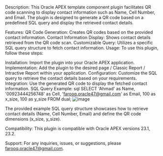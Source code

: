 Description:
This Oracle APEX template component plugin facilitates QR code scanning to display contact information such as Name, Cell Number, and Email. The plugin is designed to generate a QR code based on a predefined SQL query and display the retrieved contact details.

Features:
QR Code Generation: Creates QR codes based on the provided contact information.
Contact Information Display: Shows contact details retrieved from the QR code scan.
Customizable Query: Utilizes a specific SQL query structure to fetch contact information.
Usage:
To use this plugin, follow these steps:

Installation: Import the plugin into your Oracle APEX application.
Implementation: Add the plugin to the desired page / Classic Report / Intractive Report within your application.
Configuration: Customize the SQL query to retrieve the contact details based on your requirements.
Integration: Use the generated QR code to display the fetched contact information.
SQL Query Example:
sql
SELECT 'Ahmad' as Name,
       '00923444256748' as Cell,
       'farooq.oracle47@gmail.com' as Email,
       100 as x_size,
       100 as y_size
FROM dual;
![image](https://github.com/farooqahmad47/farooq/assets/150562161/3319250e-28f9-44ae-a85b-9d74eff243c7)

The provided example SQL query structure showcases how to retrieve contact details (Name, Cell Number, Email) and define the QR code dimensions (x_size, y_size).

Compatibility:
This plugin is compatible with Oracle APEX versions 23.1, 23.2.

Support:
For any inquiries, issues, or suggestions, please farooq.oracle47@gmail.com.
